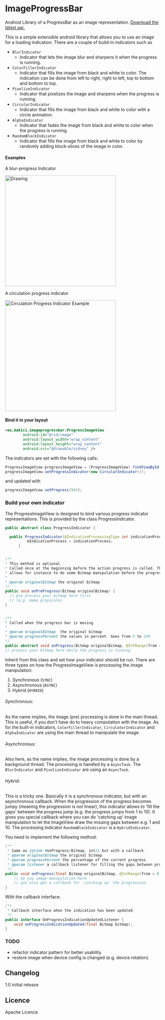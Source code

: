 ImageProgressBar
================

Android Library of a ProgressBar as an image representation. [Download the latest aar.](./aar/imageprogressbar-1.0.aar)

This is a simple extensible android library that allows you to use an image for a loading indication. There are a couple of build-in indicators such as
 * `BlurIndicator`
   * Indicator that lets the image blur and sharpens it when the progress is running.
 * `ColorFillerIndicator`
   * Indicator that fills the image from black and white to color. The indication can be done from left to right, right to left, top to bottom and bottom to top.
 * `PixelizeIndicator`
   * Indicator that pixelizes the image and sharpens when the progress is running.
 * `CircularIndicator`
   * Indicator that fills the image from black and white to color with a circle animation.
 * `AlphaIndicator`
   * Indicator that fades the image from black and white to color when the progress is running.
 * `RandomBlockIndicator`
   * Indicator that fills the image from black and white to color by randomly adding block-slices of the image in color.

#### Examples

A blur-progress Indicator

<img src="./assets/blur.gif" alt="Drawing" style="width: 360px;" alt="Blur Progress Indicator Example"/>

A circulation progress indicator

<img src="./assets/circle_1.png"  style="width: 360px;" alt="Circulation Progress Indicator Example"/>


#### Bind it in your layout

```xml
<eu.bakici.imageprogressbar.ProgressImageView
        android:id="@+id/image"
        android:layout_width="wrap_content"
        android:layout_height="wrap_content"
        android:src="@drawable/sidney" />
```

The indicators are set with the following calls:
```java
ProgressImageView progressImageView = (ProgressImageView) findViewById(R.id.image);
progressImageView.setProgressIndicator(new CircularIndicator());

```

and updated with
```java
progressImageView.setProgress(50));
```

### Build your own indicator

The ProgressImageView is designed to bind various progress indicator representations. This is provided by the class ProgressIndicator.

```java
public abstract class ProgressIndicator {

  public ProgressIndicator(@IndicationProcessingType int indicationProcess) {
          mIndicationProcess = indicationProcess;
      }


/**
* This method is optional.
* Called once at the beginning before the action progress is called. This method
* allows for instance to do some Bitmap manipulation before the progress starts.
*
* @param originalBitmap the original bitmap.
*/
public void onPreProgress(Bitmap originalBitmap) {
  // pre process your bitmap here first
  // (e.g. make grayscale)
}


/**
* Called when the progress bar is moving.
*
* @param originalBitmap  the original bitmap
* @param progressPercent the values in percent. Goes from 0 to 100
*/
public abstract void onProgress(Bitmap originalBitmap, @IntRange(from = 0, to = 100) int progressPercent);
// process your bitmap here while the progress is running
```

Inherit from this class and set how your indicator should be run. There are three types on how the ProgressImageView is processing the image manipulation:
1. Synchronous (`SYNC`)
2. Asynchronous (`ASYNC`)
3. Hybrid (`HYBRID`)

###### Synchronous:
As the name implies, the image (pre) processing is done in the main thread. This is useful, if you don't have do to heavy computation with the image. As for the built-in indicators, `ColorFillerIndicator`, `CirculatorIndicator` and `AlphaIndicator` are using the main thread to manipulate the image.

###### Asynchronous:
Also here, as the name implies, the image processing is done by a background thread. The processing is handled by a `AsyncTask`. The `BlurIndicator` and `PixelizeIndicator` are using an `AsyncTask`.

###### Hybrid:
This is a tricky one. Basically it is a synchronous indicator, but with an asynchronous callback. When the progression of the progress becomes jumpy (meaning the progression is not linear), this indicator allows to 'fill the gaps' between the progress jump (e.g. the progress jumps from 1 to 10). It gives you special callback where you can do 'catching up' image manipulation to let the ImageView draw the missing gaps between e.g. 1 and 10. The processing indicator `RandomBlockIndicator` is a `HybridIndicator`.

You need to implement the following method:
```java
/**
 * Same as {@link #onProgress(Bitmap, int)} but with a callback.
 * @param originalBitmap the original bitmap.
 * @param progressPercent the percentage of the current progress.
 * @param listener a callback listener for filling the gaps between progress jumps.
 */
public void onProgress(final Bitmap originalBitmap, @IntRange(from = 0, to = 100) int progressPercent, final OnProgressIndicationUpdatedListener listener) {
    // do you image manipulation here
    // you also get a callback for 'catching up' the progression.
}
```

With the callback interface:
```java
/**
 * Callback interface when the indication has been updated.
 */
public interface OnProgressIndicationUpdatedListener {
    void onProgressIndicationUpdated(final Bitmap bitmap);
}
```

### TODO
 * refactor indicator pattern for better usability
 * restore image when device config is
 changed (e.g. device rotation).


## Changelog
1.0 initial release

## Licence
Apache Licence
